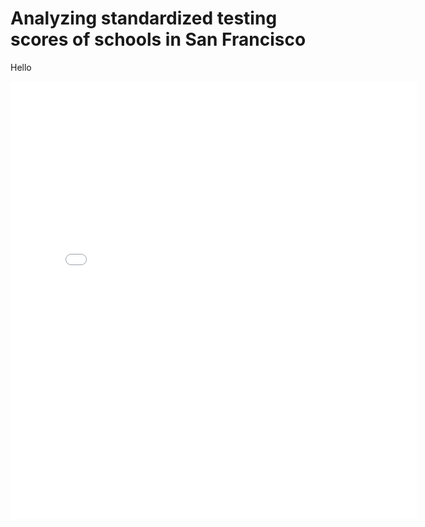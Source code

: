 # Analyzing standardized testing scores of schools in San Francisco

Hello

<iframe src="/images/TimeSlider.html" style="border:none;height:700px;width:650px;"/>
